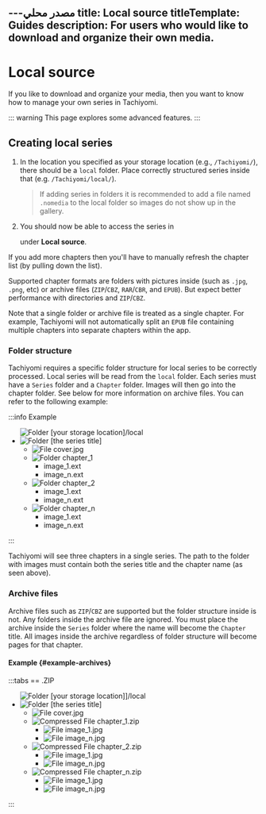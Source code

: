 ---مصدر محلي 
title: Local source
titleTemplate: Guides
description: For users who would like to download and organize their own media.
---

# Local source

If you like to download and organize your media, then you want to know how to manage your own series in Tachiyomi.

::: warning
This page explores some advanced features.
:::

## Creating local series

1. In the location you specified as your storage location (e.g., `/Tachiyomi/`), there should be a `local` folder. Place correctly structured series inside that (e.g. `/Tachiyomi/local/`).

    > If adding series in folders it is recommended to add a file named `.nomedia` to the local folder so images do not show up in the gallery.

1. You should now be able to access the series in <nav to="sources"> under **Local source**.

If you add more chapters then you'll have to manually refresh the chapter list (by pulling down the list).

Supported chapter formats are folders with pictures inside (such as `.jpg`, `.png`, etc) or archive files (`ZIP`/`CBZ`, `RAR`/`CBR`, and `EPUB`).
But expect better performance with directories and `ZIP`/`CBZ`.

Note that a single folder or archive file is treated as a single chapter. For example, Tachiyomi will not automatically split an `EPUB` file containing multiple chapters into separate chapters within the app.

### Folder structure

Tachiyomi requires a specific folder structure for local series to be correctly processed.
Local series will be read from the `local` folder.
Each series must have a `Series` folder and a `Chapter` folder.
Images will then go into the chapter folder.
See below for more information on archive files.
You can refer to the following example:

:::info Example
<div class="tree">
  <ul>
    <img src="/img/folder.svg" alt="Folder" class="tree-icon icon-folder">
    <span class="folder root">[your storage location]/local</span>
    <li>
      <img src="/img/folder.svg" alt="Folder" class="tree-icon icon-folder">
      <span class="folder main">[the series title]</span>
      <ul>
        <li>
          <img src="/img/jpeg.svg" alt="File" class="tree-icon icon-jpeg">
          <span class="file jpg">cover<span class="file-extension">.jpg</span></span>
        </li>
        <li>
          <img src="/img/folder.svg" alt="Folder" class="tree-icon icon-folder">
          <span class="folder">chapter_1</span>
          <ul>
            <li><span class="file">image_1<span class="file-extension">.ext</span></span></li>
            <li><span class="file">image_n<span class="file-extension">.ext</span></span></li>
          </ul>
        </li>
        <li>
          <img src="/img/folder.svg" alt="Folder" class="tree-icon icon-folder">
          <span class="folder">chapter_2</span>
          <ul>
            <li><span class="file">image_1<span class="file-extension">.ext</span></span></li>
            <li><span class="file">image_n<span class="file-extension">.ext</span></span></li>
          </ul>
        </li>
        <li>
          <img src="/img/folder.svg" alt="Folder" class="tree-icon icon-folder">
          <span class="folder">chapter_n</span>
          <ul>
            <li><span class="file">image_1<span class="file-extension">.ext</span></span></li>
            <li><span class="file">image_n<span class="file-extension">.ext</span></span></li>
          </ul>
        </li>
      </ul>
    </li>
  </ul>
</div>
:::

Tachiyomi will see three chapters in a single series.
The path to the folder with images must contain both the series title and the chapter name (as seen above).

### Archive files

Archive files such as `ZIP`/`CBZ` are supported but the folder structure inside is not.
Any folders inside the archive file are ignored.
You must place the archive inside the `Series` folder where the name will become the `Chapter` title.
All images inside the archive regardless of folder structure will become pages for that chapter.

#### Example {#example-archives}

:::tabs
== .ZIP
<div class="tree">
  <ul>
    <img src="/img/folder.svg" alt="Folder" class="tree-icon icon-folder">
    <span class="folder root">[your storage location]]/local</span>
    <li>
      <img src="/img/folder.svg" alt="Folder" class="tree-icon icon-folder">
      <span class="folder main">[the series title]</span>
      <ul>
        <li>
          <img src="/img/jpeg.svg" alt="File" class="tree-icon icon-jpeg">
          <span class="file jpg">cover<span class="file-extension">.jpg</span></span>
        </li>
        <li>
          <img src="/img/zip.svg" alt="Compressed File" class="tree-icon icon-zip">
          <span class="file zip">chapter_1<span class="file-extension">.zip</span></span>
          <ul>
            <li>
              <img src="/img/jpeg.svg" alt="File" class="tree-icon icon-jpeg">
              <span class="file jpg">image_1<span class="file-extension">.jpg</span></span>
            </li>
            <li>
              <img src="/img/jpeg.svg" alt="File" class="tree-icon icon-jpeg">
              <span class="file jpg">image_n<span class="file-extension">.jpg</span></span>
            </li>
          </ul>
        </li>
        <li>
          <img src="/img/zip.svg" alt="Compressed File" class="tree-icon icon-zip">
          <span class="file zip">chapter_2<span class="file-extension">.zip</span></span>
          <ul>
            <li>
              <img src="/img/jpeg.svg" alt="File" class="tree-icon icon-jpeg">
              <span class="file jpg">image_1<span class="file-extension">.jpg</span></span>
            </li>
            <li>
              <img src="/img/jpeg.svg" alt="File" class="tree-icon icon-jpeg">
              <span class="file jpg">image_n<span class="file-extension">.jpg</span></span>
            </li>
          </ul>
        </li>
        <li>
          <img src="/img/zip.svg" alt="Compressed File" class="tree-icon icon-zip">
          <span class="file zip">chapter_n<span class="file-extension">.zip</span></span>
          <ul>
            <li>
              <img src="/img/jpeg.svg" alt="File" class="tree-icon icon-jpeg">
              <span class="file jpg">image_1<span class="file-extension">.jpg</span></span>
            </li>
            <li>
              <img src="/img/jpeg.svg" alt="File" class="tree-icon icon-jpeg">
              <span class="file jpg">image_n<span class="file-extension">.jpg</span></span>
            </li>
          </ul>
        </li>
      </ul>
    </li>
  </ul>
</div>
:::

<style scoped>
  @import "../../../.vitepress/theme/styles/tree.styl"
</style>
